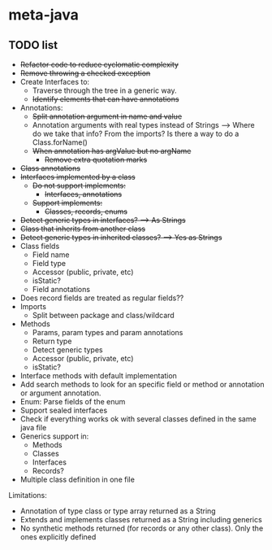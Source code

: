 # meta-java

## TODO list

* ~~Refactor code to reduce cyclomatic complexity~~
* ~~Remove throwing a checked exception~~
* Create Interfaces to:
    * Traverse through the tree in a generic way.
    * ~~Identify elements that can have annotations~~
* Annotations:
    * ~~Split annotation argument in name and value~~
    * Annotation arguments with real types instead of Strings --> Where do we take that info? From the imports? Is there a way to do a
      Class.forName()
    * ~~When annotation has argValue but no argName~~
        * ~~Remove extra quotation marks~~
* ~~Class annotations~~
* ~~Interfaces implemented by a class~~
    * ~~Do not support implements:~~
        * ~~Interfaces, annotations~~
    * ~~Support implements:~~
        * ~~Classes, records, enums~~
* ~~Detect generic types in interfaces? --> As Strings~~
* ~~Class that inherits from another class~~
* ~~Detect generic types in inherited classes? --> Yes as Strings~~
* Class fields
    * Field name
    * Field type
    * Accessor (public, private, etc)
    * isStatic?
    * Field annotations
* Does record fields are treated as regular fields??
* Imports
    * Split between package and class/wildcard
* Methods
    * Params, param types and param annotations
    * Return type
    * Detect generic types
    * Accessor (public, private, etc)
    * isStatic?
* Interface methods with default implementation
* Add search methods to look for an specific field or method or annotation or argument annotation.
* Enum: Parse fields of the enum
* Support sealed interfaces
* Check if everything works ok with several classes defined in the same java file
* Generics support in:
    * Methods
    * Classes
    * Interfaces
    * Records?
* Multiple class definition in one file

Limitations:

* Annotation of type class or type array returned as a String
* Extends and implements classes returned as a String including generics
* No synthetic methods returned (for records or any other class). Only the ones explicitly defined 
